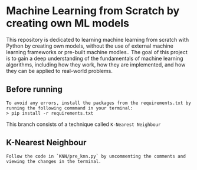 # Machine Learning from Scratch by creating own ML models

This repository is dedicated to learning machine learning from scratch with Python by creating own models, without the use of external machine learning frameworks or pre-built machine modles.. The goal of this project is to gain a deep understanding of the fundamentals of machine learning algorithms, including how they work, how they are implemented, and how they can be applied to real-world problems.

## Before running
    
    To avoid any errors, install the packages from the requirements.txt by running the following commmand in your terminal:
    > pip install -r requirements.txt


 This branch consists of a technique called `K-Nearest Neighbour`

## K-Nearest Neighbour

    Follow the code in `KNN/pre_knn.py` by uncommenting the comments and viewing the changes in the terminal.
